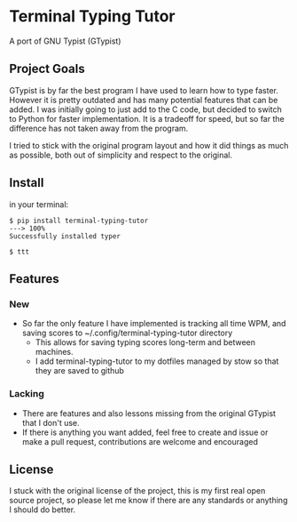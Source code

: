 # Terminal Typing Tutor

A port of GNU Typist (GTypist)


## Project Goals

GTypist is by far the best program I have used to learn how to type faster. 
However it is pretty outdated and has many potential features that can be added. 
I was initially going to just add to the C code, but decided to switch to Python for faster implementation.
It is a tradeoff for speed, but so far the difference has not taken away from the program.

I tried to stick with the original program layout and how it did things as much as possible, both out of simplicity and respect to the original.

## Install

in your terminal:

```
$ pip install terminal-typing-tutor
---> 100%
Successfully installed typer

$ ttt
```

## Features

### New

- So far the only feature I have implemented is tracking all time WPM, and saving scores to ~/.config/terminal-typing-tutor directory
    - This allows for saving typing scores long-term and between machines. 
    - I add terminal-typing-tutor to my dotfiles managed by stow so that they are saved to github

### Lacking

- There are features and also lessons missing from the original GTypist that I don't use.
- If there is anything you want added, feel free to create and issue or make a pull request, contributions are welcome and encouraged


## License

I stuck with the original license of the project, this is my first real open source project, so please let me know if there are any standards or anything I should do better.
